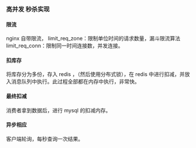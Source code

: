 ### 高并发 秒杀实现
#### 限流
   nginx 自带限流，
   limit_req_zone：限制单位时间的请求数量，漏斗限流算法
   limit_req_conn：限制同一时间连接数，并发连接。
#### 扣库存
将库存分为多份，存入 redis ，（然后使用分布式锁），在 redis 中进行扣减，并放入消息队列中执行。此过程全部都在内存中执行，非常快。

#### 最终扣减
消费者拿到数据后，进行 mysql 的扣减内存。

#### 异步相应
客户端轮询，每秒查询一次结果。